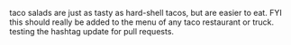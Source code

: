 taco salads are just as tasty as hard-shell tacos, but are easier to eat. FYI
this should really be added to the menu of any taco restaurant or truck.
testing the hashtag update for pull requests.
